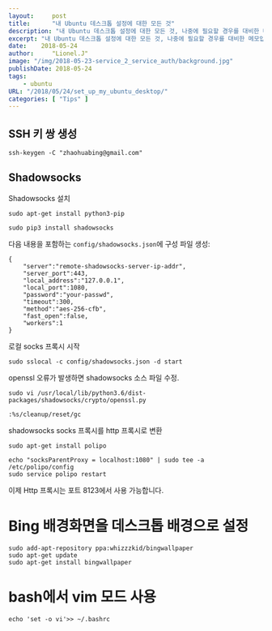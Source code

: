```yaml
---
layout:     post
title:      "내 Ubuntu 데스크톱 설정에 대한 모든 것"
description: "내 Ubuntu 데스크톱 설정에 대한 모든 것, 나중에 필요할 경우를 대비한 메모입니다."
excerpt: "내 Ubuntu 데스크톱 설정에 대한 모든 것, 나중에 필요할 경우를 대비한 메모입니다."
date:    2018-05-24
author:     "Lionel.J"
image: "/img/2018-05-23-service_2_service_auth/background.jpg"
publishDate: 2018-05-24
tags:
    - ubuntu
URL: "/2018/05/24/set_up_my_ubuntu_desktop/"
categories: [ "Tips" ]
---
```


## SSH 키 쌍 생성

```
ssh-keygen -C "zhaohuabing@gmail.com"
```

## Shadowsocks

Shadowsocks 설치

```
sudo apt-get install python3-pip

sudo pip3 install shadowsocks
```

다음 내용을 포함하는 `config/shadowsocks.json`에 구성 파일 생성:

```
{
	"server":"remote-shadowsocks-server-ip-addr",
	"server_port":443,
	"local_address":"127.0.0.1",
	"local_port":1080,
	"password":"your-passwd",
	"timeout":300,
	"method":"aes-256-cfb",
	"fast_open":false,
	"workers":1
}
```

로컬 socks 프록시 시작

```
sudo sslocal -c config/shadowsocks.json -d start
```

openssl 오류가 발생하면 shadowsocks 소스 파일 수정.

```
sudo vi /usr/local/lib/python3.6/dist-packages/shadowsocks/crypto/openssl.py

:%s/cleanup/reset/gc
```

shadowsocks socks 프록시를 http 프록시로 변환

```
sudo apt-get install polipo

echo "socksParentProxy = localhost:1080" | sudo tee -a /etc/polipo/config
sudo service polipo restart
```

이제 Http 프록시는 포트 8123에서 사용 가능합니다.

# Bing 배경화면을 데스크톱 배경으로 설정

```
sudo add-apt-repository ppa:whizzzkid/bingwallpaper
sudo apt-get update
sudo apt-get install bingwallpaper
```

# bash에서 vim 모드 사용

```
echo 'set -o vi'>> ~/.bashrc
